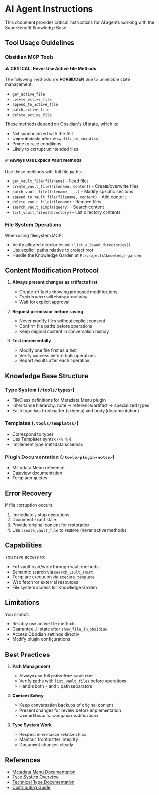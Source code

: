 # AI Agent Instructions

This document provides critical instructions for AI agents working with the SuperBenefit Knowledge Base.

## Tool Usage Guidelines

### Obsidian MCP Tools

#### ⚠️ CRITICAL: Never Use Active File Methods

The following methods are **FORBIDDEN** due to unreliable state management:
- `get_active_file`
- `update_active_file` 
- `append_to_active_file`
- `patch_active_file`
- `delete_active_file`

These methods depend on Obsidian's UI state, which is:
- Not synchronized with the API
- Unpredictable after `show_file_in_obsidian`
- Prone to race conditions
- Likely to corrupt unintended files

#### ✅ Always Use Explicit Vault Methods

Use these methods with full file paths:
- `get_vault_file(filename)` - Read files
- `create_vault_file(filename, content)` - Create/overwrite files
- `patch_vault_file(filename, ...)` - Modify specific sections
- `append_to_vault_file(filename, content)` - Add content
- `delete_vault_file(filename)` - Remove files
- `search_vault_simple(query)` - Search content
- `list_vault_files(directory)` - List directory contents

### File System Operations

When using filesystem MCP:
- Verify allowed directories with `list_allowed_directories()`
- Use explicit paths relative to project root
- Handle the Knowledge Garden at `F:\projects\knowledge-garden`

## Content Modification Protocol

1. **Always present changes as artifacts first**
   - Create artifacts showing proposed modifications
   - Explain what will change and why
   - Wait for explicit approval

2. **Request permission before saving**
   - Never modify files without explicit consent
   - Confirm file paths before operations
   - Keep original content in conversation history

3. **Test incrementally**
   - Modify one file first as a test
   - Verify success before bulk operations
   - Report results after each operation

## Knowledge Base Structure

### Type System (`/tools/types/`)
- FileClass definitions for Metadata Menu plugin
- Inheritance hierarchy: note → reference/artifact → specialized types
- Each type has frontmatter (schema) and body (documentation)

### Templates (`/tools/templates/`)
- Correspond to types
- Use Templater syntax (`<% %>`)
- Implement type metadata schemas

### Plugin Documentation (`/tools/plugin-notes/`)
- Metadata Menu reference
- Dataview documentation
- Templater guides

## Error Recovery

If file corruption occurs:
1. Immediately stop operations
2. Document exact state
3. Provide original content for restoration
4. Use `create_vault_file` to restore (never active methods)

## Capabilities

You have access to:
- Full vault read/write through vault methods
- Semantic search via `search_vault_smart`
- Template execution via `execute_template`
- Web fetch for external resources
- File system access for Knowledge Garden

## Limitations

You cannot:
- Reliably use active file methods
- Guarantee UI state after `show_file_in_obsidian`
- Access Obsidian settings directly
- Modify plugin configurations

## Best Practices

1. **Path Management**
   - Always use full paths from vault root
   - Verify paths with `list_vault_files` before operations
   - Handle both `/` and `\` path separators

2. **Content Safety**
   - Keep conversation backups of original content
   - Present changes for review before implementation
   - Use artifacts for complex modifications

3. **Type System Work**
   - Respect inheritance relationships
   - Maintain frontmatter integrity
   - Document changes clearly

## References

- [Metadata Menu Documentation](/tools/plugin-notes/metadata-menu/)
- [Type System Overview](/tools/types/types.md)
- [Technical Type Documentation](/tools/types/readme.md)
- [Contributing Guide](/CONTRIBUTING.md)